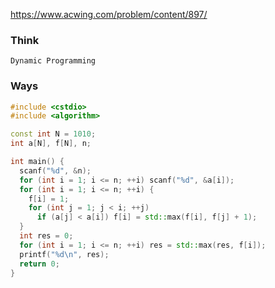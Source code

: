 https://www.acwing.com/problem/content/897/

### Think
```
Dynamic Programming
```

### Ways
```C++
#include <cstdio>
#include <algorithm>

const int N = 1010;
int a[N], f[N], n;

int main() {
  scanf("%d", &n);
  for (int i = 1; i <= n; ++i) scanf("%d", &a[i]);
  for (int i = 1; i <= n; ++i) {
    f[i] = 1;
    for (int j = 1; j < i; ++j)
      if (a[j] < a[i]) f[i] = std::max(f[i], f[j] + 1);
  }
  int res = 0;
  for (int i = 1; i <= n; ++i) res = std::max(res, f[i]);
  printf("%d\n", res);
  return 0;
}
```
